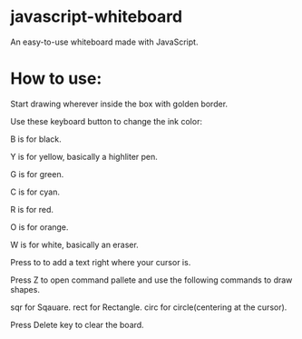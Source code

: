 # javascript-whiteboard
An easy-to-use whiteboard made with JavaScript.

# How to use:

Start drawing wherever inside the box with golden border.

Use these keyboard button to change the ink color:

B is for black.

Y is for yellow, basically a highliter pen.

G is for green.

C is for cyan.

R is for red.

O is for orange.

W is for white, basically an eraser.

Press to to add a text right where your cursor is.

Press Z to open command pallete and use the following commands to draw shapes.

sqr for Sqauare.
rect for Rectangle.
circ for circle(centering at the cursor).

Press Delete key to clear the board.
